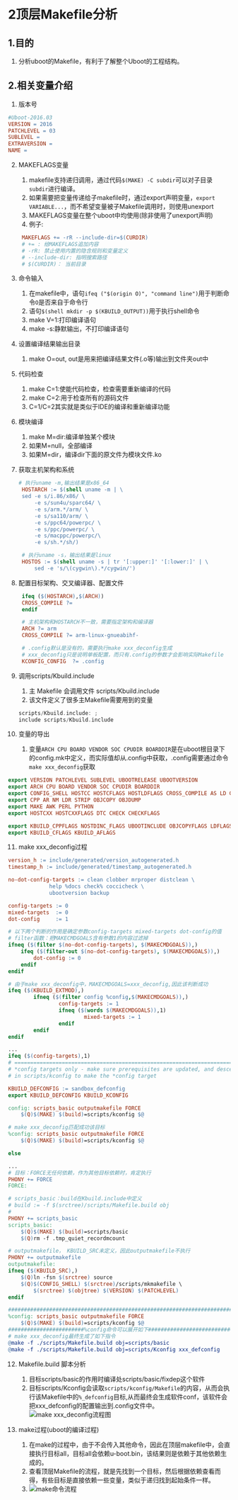 # 2顶层Makefile分析
## 1.目的
1. 分析uboot的Makefile，有利于了解整个Uboot的工程结构。

## 2.相关变量介绍
1. 版本号
```Makefile 
#Uboot-2016.03
VERSION = 2016
PATCHLEVEL = 03
SUBLEVEL =
EXTRAVERSION =
NAME =
```
2. MAKEFLAGS变量    
   1. makefile支持递归调用，通过代码`$(MAKE) -C subdir`可以对子目录`subdir`进行编译。
   2. 如果需要把变量传递给子makefile时，通过export声明变量，`export VARIABLE...`，而不希望变量被子Makefile调用时，则使用unexport
   3. MAKEFLAGS变量在整个uboot中均使用(除非使用了unexport声明)
   4. 例子:
   ```Makefile
    MAKEFLAGS += -rR --include-dir=$(CURDIR)
    # += : 给MAKEFLAGS追加内容
    # -rR: 禁止使用内置的隐含规则和变量定义
    # --include-dir: 指明搜索路径
    # $(CURDIR)： 当前目录
   ```

3. 命令输入
   1. 在makefile中，语句`ifeq ("$(origin O)", "command line")`用于判断命令`O`是否来自于命令行
   2. 语句`$(shell mkdir -p $(KBUILD_OUTPUT))`用于执行shell命令
   3. make V=1:打印编译语句
   4. make -s:静默输出，不打印编译语句

4. 设置编译结果输出目录
   1. make O=out, out是用来把编译结果文件(.o等)输出到文件夹out中

5. 代码检查
   1. make C=1:使能代码检查，检查需要重新编译的代码
   2. make C=2:用于检查所有的源码文件
   3. C=1/C=2其实就是类似于IDE的编译和重新编译功能
   
6. 模块编译
   1. make M=dir:编译单独某个模块
   2. 如果M=null，全部编译
   3. 如果M=dir，编译dir下面的原文件为模块文件.ko

7. 获取主机架构和系统
   ```Makefile
   # 执行uname -m,输出结果是x86_64
    HOSTARCH := $(shell uname -m | \
	sed -e s/i.86/x86/ \
	    -e s/sun4u/sparc64/ \
	    -e s/arm.*/arm/ \
	    -e s/sa110/arm/ \
	    -e s/ppc64/powerpc/ \
	    -e s/ppc/powerpc/ \
	    -e s/macppc/powerpc/\
	    -e s/sh.*/sh/)

    # 执行uname -s，输出结果是linux
    HOSTOS := $(shell uname -s | tr '[:upper:]' '[:lower:]' | \
	    sed -e 's/\(cygwin\).*/cygwin/')
   ```

8. 配置目标架构、交叉编译器、配置文件
   ```Makefile
    ifeq ($(HOSTARCH),$(ARCH))
    CROSS_COMPILE ?=
    endif

    # 主机架构和HOSTARCH不一致，需要指定架构和编译器
    ARCH ?= arm
    CROSS_COMPILE ?= arm-linux-gnueabihf-

    # .config默认是没有的，需要执行make xxx_deconfig生成
    # xxx_deconfig只是说明单板配置，而只有.config的参数才会影响实际Makefile
    KCONFIG_CONFIG	?= .config
   ```

9. 调用scripts/Kbuild.include
   1.  主 Makefile 会调用文件 scripts/Kbuild.include
   2.  该文件定义了很多主Makefile需要用到的变量
    ```c++
    scripts/Kbuild.include: ;
    include scripts/Kbuild.include
    ```

10. 变量的导出
    1.  变量`ARCH CPU BOARD VENDOR SOC CPUDIR BOARDDIR`是在uboot根目录下的config.mk中定义，而实际值却从.config中获取，.config需要通过命令`make xxx_deconfig`获取
```Makefile
export VERSION PATCHLEVEL SUBLEVEL UBOOTRELEASE UBOOTVERSION
export ARCH CPU BOARD VENDOR SOC CPUDIR BOARDDIR
export CONFIG_SHELL HOSTCC HOSTCFLAGS HOSTLDFLAGS CROSS_COMPILE AS LD CC
export CPP AR NM LDR STRIP OBJCOPY OBJDUMP
export MAKE AWK PERL PYTHON
export HOSTCXX HOSTCXXFLAGS DTC CHECK CHECKFLAGS

export KBUILD_CPPFLAGS NOSTDINC_FLAGS UBOOTINCLUDE OBJCOPYFLAGS LDFLAGS
export KBUILD_CFLAGS KBUILD_AFLAGS    
```

11. make xxx_deconfig过程
```Makefile
version_h := include/generated/version_autogenerated.h
timestamp_h := include/generated/timestamp_autogenerated.h

no-dot-config-targets := clean clobber mrproper distclean \
			 help %docs check% coccicheck \
			 ubootversion backup

config-targets := 0
mixed-targets  := 0
dot-config     := 1

# 以下两个判断的作用是确定参数config-targets mixed-targets dot-config的值
# filter函数：把MAKECMDGOALS含有参数1的内容过滤掉
ifneq ($(filter $(no-dot-config-targets), $(MAKECMDGOALS)),)
	ifeq ($(filter-out $(no-dot-config-targets), $(MAKECMDGOALS)),)
		dot-config := 0
	endif
endif

# 由于make xxx_deconfig中，MAKECMDGOALS=xxx_deconfig,因此该判断成功
ifeq ($(KBUILD_EXTMOD),)
        ifneq ($(filter config %config,$(MAKECMDGOALS)),)
                config-targets := 1
                ifneq ($(words $(MAKECMDGOALS)),1)
                        mixed-targets := 1
                endif
        endif
endif

...
ifeq ($(config-targets),1)
# ===========================================================================
# *config targets only - make sure prerequisites are updated, and descend
# in scripts/kconfig to make the *config target

KBUILD_DEFCONFIG := sandbox_defconfig
export KBUILD_DEFCONFIG KBUILD_KCONFIG

config: scripts_basic outputmakefile FORCE
	$(Q)$(MAKE) $(build)=scripts/kconfig $@

# make xxx_deconfig匹配成功该目标
%config: scripts_basic outputmakefile FORCE
	$(Q)$(MAKE) $(build)=scripts/kconfig $@

else

...
# 目标：FORCE无任何依赖，作为其他目标依赖时，肯定执行
PHONY += FORCE
FORCE:

# scripts_basic：build在Kbuild.include中定义
# build := -f $(srctree)/scripts/Makefile.build obj
# 
PHONY += scripts_basic
scripts_basic:
	$(Q)$(MAKE) $(build)=scripts/basic
	$(Q)rm -f .tmp_quiet_recordmcount

# outputmakefile， KBUILD_SRC未定义，因此outputmakefile不执行
PHONY += outputmakefile
outputmakefile:
ifneq ($(KBUILD_SRC),)
	$(Q)ln -fsn $(srctree) source
	$(Q)$(CONFIG_SHELL) $(srctree)/scripts/mkmakefile \
	    $(srctree) $(objtree) $(VERSION) $(PATCHLEVEL)
endif

###################################################################################################
%config: scripts_basic outputmakefile FORCE
	$(Q)$(MAKE) $(build)=scripts/kconfig $@
########################%config命令可以展开如下#####################################################
# make xxx_deconfig最终生成了如下指令
@make -f ./scripts/Makefile.build obj=scripts/basic                         # 由目标scripts_basic生成            
@make -f ./scripts/Makefile.build obj=scripts/Kconfig xxx_defconfig         # @可有可无

```

12. Makefile.build 脚本分析
    1.  目标scripts/basic的作用时编译处scripts/basic/fixdep这个软件
    2.  目标scripts/Kconfig会读取`scripts/kconfig/Makefile`的内容，从而会执行该Makefile中的`%_defconfig`目标,从而最终会生成软件conf，该软件会把xxx_defconfig的配置输出到.config文件中。
![make xxx_deconfig流程图](https://github.com/TimChanCHN/pictures/raw/master/imx6ul/uboot_make_xxx_deconfig.png)

13. make过程(uboot的编译过程)
    1.  在make的过程中，由于不会传入其他命令，因此在顶层makefile中，会直接执行目标all，目标all会依赖u-boot.bin，该结果则是依赖于其他依赖生成的。
    2.  查看顶层Makefile的流程，就是先找到一个目标，然后根据依赖查看而得，有些目标是直接依赖一些变量，类似于递归找到起始条件一样。
    3.  ![make命令流程](https://github.com/TimChanCHN/pictures/raw/master/imx6ul/make%E5%91%BD%E4%BB%A4%E6%B5%81%E7%A8%8B.png)

